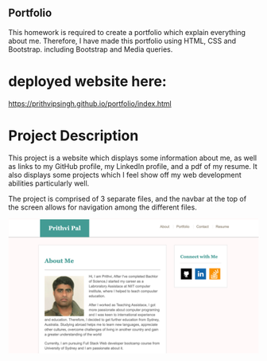 ## Portfolio
This homework is required to create a portfolio which explain everything about me. Therefore, I have made this portfolio using HTML, CSS and Bootstrap.
 including Bootstrap and Media queries.
# deployed website here: 
https://prithvipsingh.github.io/portfolio/index.html

# Project Description

This project is a website which displays some information about me, as well as links to my GitHub profile, my LinkedIn profile, and a pdf of my resume.  It also displays some projects which I feel show off my web development abilities particularly well.

The project is comprised of 3 separate files, and the navbar at the top of the screen allows for navigation among the different files.

![Screenshot of portfolio](/assets/images/portfolio.png)